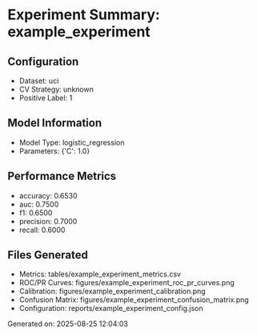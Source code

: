 # Experiment Summary: example_experiment

## Configuration
- Dataset: uci
- CV Strategy: unknown
- Positive Label: 1

## Model Information
- Model Type: logistic_regression
- Parameters: {'C': 1.0}

## Performance Metrics
- accuracy: 0.6530
- auc: 0.7500
- f1: 0.6500
- precision: 0.7000
- recall: 0.6000

## Files Generated
- Metrics: tables/example_experiment_metrics.csv
- ROC/PR Curves: figures/example_experiment_roc_pr_curves.png
- Calibration: figures/example_experiment_calibration.png
- Confusion Matrix: figures/example_experiment_confusion_matrix.png
- Configuration: reports/example_experiment_config.json

Generated on: 2025-08-25 12:04:03
